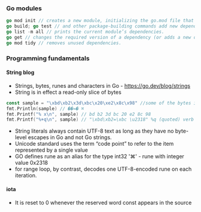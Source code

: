 ### Go modules  
```go
go mod init // creates a new module, initializing the go.mod file that describes it.
go build; go test // and other package-building commands add new dependencies to go.mod as needed.
go list -m all // prints the current module’s dependencies.
go get // changes the required version of a dependency (or adds a new dependency).
go mod tidy // removes unused dependencies.
```

### Programming fundamentals

#### String blog
* Strings, bytes, runes and characters in Go - https://go.dev/blog/strings 
* String is in effect a read-only slice of bytes
```go
const sample = "\xbd\xb2\x3d\xbc\x20\xe2\x8c\x98" //some of the bytes in the sample string are not valid ASCII, not even valid UTF-8
fmt.Println(sample) // ��=� ⌘
fmt.Printf("% x\n", sample) // bd b2 3d bc 20 e2 8c 98
fmt.Printf("%+q\n", sample) // "\xbd\xb2=\xbc \u2318" %q (quoted) verb will escape any non-printable byte sequences in a string
```
* String literals always contain UTF-8 text as long as they have no byte-level escapes in Go and not Go strings. 
* Unicode standard uses the term “code point” to refer to the item represented by a single value
* GO defines rune as an alias for the type int32 
    '⌘' - rune with integer value 0x2318
* for range loop, by contrast, decodes one UTF-8-encoded rune on each iteration.

#### iota 
* It is reset to 0 whenever the reserved word const appears in the source


